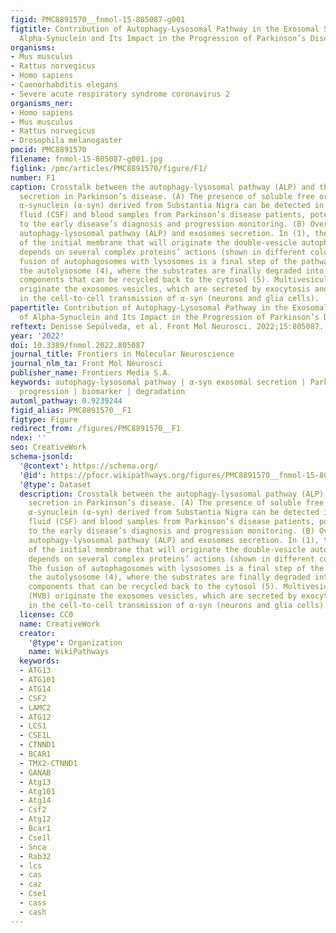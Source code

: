 ```yaml
---
figid: PMC8891570__fnmol-15-805087-g001
figtitle: Contribution of Autophagy-Lysosomal Pathway in the Exosomal Secretion of
  Alpha-Synuclein and Its Impact in the Progression of Parkinson’s Disease
organisms:
- Mus musculus
- Rattus norvegicus
- Homo sapiens
- Caenorhabditis elegans
- Severe acute respiratory syndrome coronavirus 2
organisms_ner:
- Homo sapiens
- Mus musculus
- Rattus norvegicus
- Drosophila melanogaster
pmcid: PMC8891570
filename: fnmol-15-805087-g001.jpg
figlink: /pmc/articles/PMC8891570/figure/F1/
number: F1
caption: Crosstalk between the autophagy-lysosomal pathway (ALP) and the exosomes
  secretion in Parkinson’s disease. (A) The presence of soluble free or exosomes-containing
  α-synuclein (α-syn) derived from Substantia Nigra can be detected in cerebrospinal
  fluid (CSF) and blood samples from Parkinson’s disease patients, potentially contributing
  to the early disease’s diagnosis and progression monitoring. (B) Overview of the
  autophagy-lysosomal pathway (ALP) and exosomes secretion. In (1), the formation
  of the initial membrane that will originate the double-vesicle autophagosome (2)
  depends on several complex proteins’ actions (shown in different colors). (3) The
  fusion of autophagosomes with lysosomes is a final step of the pathway, originating
  the autolysosome (4), where the substrates are finally degraded into their monomeric
  components that can be recycled back to the cytosol (5). Multivesicular bodies (MVB)
  originate the exosomes vesicles, which are secreted by exocytosis and participate
  in the cell-to-cell transmission of α-syn (neurons and glia cells).
papertitle: Contribution of Autophagy-Lysosomal Pathway in the Exosomal Secretion
  of Alpha-Synuclein and Its Impact in the Progression of Parkinson’s Disease.
reftext: Denisse Sepúlveda, et al. Front Mol Neurosci. 2022;15:805087.
year: '2022'
doi: 10.3389/fnmol.2022.805087
journal_title: Frontiers in Molecular Neuroscience
journal_nlm_ta: Front Mol Neurosci
publisher_name: Frontiers Media S.A.
keywords: autophagy-lysosomal pathway | α-syn exosomal secretion | Parkinson’s disease
  progression | biomarker | degradation
automl_pathway: 0.9239244
figid_alias: PMC8891570__F1
figtype: Figure
redirect_from: /figures/PMC8891570__F1
ndex: ''
seo: CreativeWork
schema-jsonld:
  '@context': https://schema.org/
  '@id': https://pfocr.wikipathways.org/figures/PMC8891570__fnmol-15-805087-g001.html
  '@type': Dataset
  description: Crosstalk between the autophagy-lysosomal pathway (ALP) and the exosomes
    secretion in Parkinson’s disease. (A) The presence of soluble free or exosomes-containing
    α-synuclein (α-syn) derived from Substantia Nigra can be detected in cerebrospinal
    fluid (CSF) and blood samples from Parkinson’s disease patients, potentially contributing
    to the early disease’s diagnosis and progression monitoring. (B) Overview of the
    autophagy-lysosomal pathway (ALP) and exosomes secretion. In (1), the formation
    of the initial membrane that will originate the double-vesicle autophagosome (2)
    depends on several complex proteins’ actions (shown in different colors). (3)
    The fusion of autophagosomes with lysosomes is a final step of the pathway, originating
    the autolysosome (4), where the substrates are finally degraded into their monomeric
    components that can be recycled back to the cytosol (5). Multivesicular bodies
    (MVB) originate the exosomes vesicles, which are secreted by exocytosis and participate
    in the cell-to-cell transmission of α-syn (neurons and glia cells).
  license: CC0
  name: CreativeWork
  creator:
    '@type': Organization
    name: WikiPathways
  keywords:
  - ATG13
  - ATG101
  - ATG14
  - CSF2
  - LAMC2
  - ATG12
  - LCS1
  - CSE1L
  - CTNND1
  - BCAR1
  - TMX2-CTNND1
  - GANAB
  - Atg13
  - Atg101
  - Atg14
  - Csf2
  - Atg12
  - Bcar1
  - Cse1l
  - Snca
  - Rab32
  - lcs
  - cas
  - caz
  - Cse1
  - cass
  - cash
---
```

